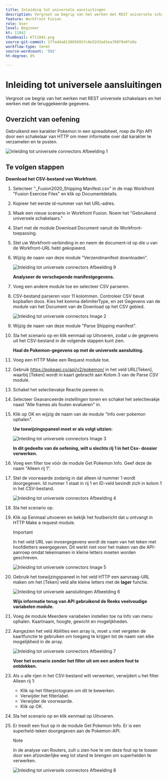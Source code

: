 ```yaml
---
title: Inleiding tot universele aansluitingen
description: Vergroot uw begrip van het werken met REST universele schakelaars en het werken met de teruggekeerde gegevens.
feature: Workfront Fusion
role: User
level: Beginner
kt: 11042
thumbnail: KT11042.png
source-git-commit: 1f7a4da813805691fc0e52d3ad1ea708f9e07a9a
workflow-type: tm+mt
source-wordcount: '591'
ht-degree: 0%

---
```



# Inleiding tot universele aansluitingen

Vergroot uw begrip van het werken met REST universele schakelaars en het werken met de teruggekeerde gegevens.

## Overzicht van oefening

Gebruikend een karakter Pokemon in een spreadsheet, roep de Pijn API door een schakelaar van HTTP om meer informatie over dat karakter te verzamelen en te posten.

![Inleiding tot universele connectors Afbeelding 1](../12-exercises/assets/introduction-to-universal-connectors-walkthrough-1.png)

## Te volgen stappen

**Download het CSV-bestand van Workfront.**

1. Selecteer &quot;_Fusion2020_Shipping Manifest.csv&quot; in de map Workfront &quot;Fusion Exercise Files&quot; en klik op Documentdetails.
1. Kopieer het eerste id-nummer van het URL-adres.
1. Maak een nieuw scenario in Workfront Fusion. Noem het &quot;Gebruikend universele schakelaars.&quot;
1. Start met de module Download Document vanuit de Workfront-toepassing.
1. Stel uw Workfront-verbinding in en neem de document-id op die u van de Workfront-URL hebt gekopieerd.
1. Wijzig de naam van deze module &quot;Verzendmanifest downloaden&quot;.

   ![Inleiding tot universele connectors Afbeelding 9](../12-exercises/assets/introduction-to-universal-connectors-walkthrough-9.png)

   **Analyseer de verschepende manifestgegevens.**

1. Voeg een andere module toe en selecteer CSV parseren.
1. CSV-bestand parseren voor 11 kolommen. Controleer CSV bevat kopballen doos. Kies het komma delimiterType, en zet Gegevens van de module van het Document van de Download op het CSV gebied.

   ![Inleiding tot universele connectors Image 2](../12-exercises/assets/introduction-to-universal-connectors-walkthrough-2.png)

1. Wijzig de naam van deze module &quot;Parse Shipping manifest&quot;.
1. Sla het scenario op en klik eenmaal op Uitvoeren, zodat u de gegevens uit het CSV-bestand in de volgende stappen kunt zien.

   **Haal de Pokemon-gegevens op met de universele aansluiting.**

1. Voeg een HTTP Make een Request module toe.
1. Gebruik https://pokeapi.co/api/v2/pokemon/ in het veld URL[Teken], waarbij [Teken] wordt in kaart gebracht aan Kolom 3 van de Parse CSV module.
1. Schakel het selectievakje Reactie pareren in.
1. Selecteer Geavanceerde instellingen tonen en schakel het selectievakje naast &quot;Alle frames als fouten evalueren&quot; in.
1. Klik op OK en wijzig de naam van de module &quot;Info over pokemon ophalen&quot;.

   **Uw toewijzingspaneel moet er als volgt uitzien:**

   ![Inleiding tot universele connectors Image 3](../12-exercises/assets/introduction-to-universal-connectors-walkthrough-3.png)

   **In dit gedeelte van de oefening, wilt u slechts rij 1 in het Csv- dossier verwerken.**

1. Voeg een filter toe vóór de module Get Pokemon Info. Geef deze de naam &quot;Alleen rij 1&quot;.
1. Stel de voorwaarde zodanig in dat alleen id nummer 1 wordt doorgegeven. Id nummer 1 staat in rij 1 en ID-veld bevindt zich in kolom 1 in het CSV-bestand.

   ![Inleiding tot universele connectors Afbeelding 4](../12-exercises/assets/introduction-to-universal-connectors-walkthrough-4.png)

1. Sla het scenario op.
1. Klik op Eenmaal uitvoeren en bekijk het foutbericht dat u ontvangt in HTTP Make a request module.

   >[!IMPORTANT]
   >
   >In het veld URL van invoergegevens wordt de naam van het teken met hoofdletters weergegeven. Dit werkt niet voor het maken van die API-aanroep omdat tekennamen in kleine letters moeten worden geschreven.

   ![Inleiding tot universele connectors Image 5](../12-exercises/assets/introduction-to-universal-connectors-walkthrough-5.png)

1. Gebruik het toewijzingspaneel in het veld HTTP een aanvraag-URL maken om het [Teken] veld alle kleine letters met de **lager** functie.

   ![Inleiding tot universele aansluitingen Afbeelding 6](../12-exercises/assets/introduction-to-universal-connectors-walkthrough-6.png)

   **Wijs informatie terug van API gebruikend de Reeks veelvoudige variabelen module.**

1. Voeg de module Meerdere variabelen instellen toe na Info van menu ophalen. Kaartnaam, hoogte, gewicht en mogelijkheden.
1. Aangezien het veld Abilities een array is, moet u niet vergeten de kaartfunctie te gebruiken om toegang te krijgen tot de naam van elke mogelijkheid in de array.

   ![Inleiding tot universele connectors Afbeelding 7](../12-exercises/assets/introduction-to-universal-connectors-walkthrough-7.png)

   **Voer het scenario zonder het filter uit om een andere fout te ontdekken.**

1. Als u alle rijen in het CSV-bestand wilt verwerken, verwijdert u het filter Alleen rij 1:

   + Klik op het filterpictogram om dit te bewerken.
   + Verwijder het filterlabel.
   + Verwijder de voorwaarde.
   + Klik op OK.

1. Sla het scenario op en klik eenmaal op Uitvoeren.
1. Er treedt een fout op in de module Get Pokemon Info. Er is een superheld-teken doorgegeven aan de Pokemon-API.

   >[!NOTE]
   >
   >In de analyse van Routers, zult u zien hoe te om deze fout op te lossen door een afzonderlijke weg tot stand te brengen om superhelden te verwerken.

   ![Inleiding tot universele connectors Afbeelding 8](../12-exercises/assets/introduction-to-universal-connectors-walkthrough-8.png)